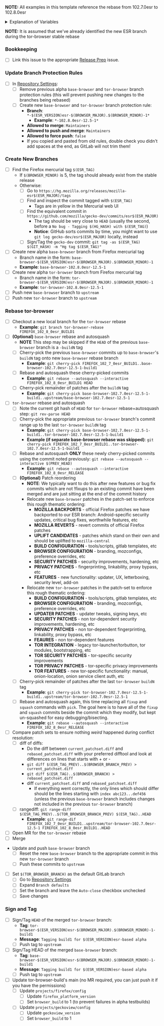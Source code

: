 **NOTE:** All examples in this template reference the rebase from 102.7.0esr to 102.8.0esr

<details>
  <summary>Explanation of Variables</summary>

- `$(ESR_VERSION)`: the Mozilla defined ESR version, used in various places for building tor-browser tags, labels, etc
  - **Example**: `102.8.0`
- `$(ESR_TAG)`: the Mozilla defined hg (Mercurial) tag associated with `$(ESR_VERSION)`
  - **Example**: `FIREFOX_102_8_0esr_RELEASE`
- `$(ESR_TAG_PREV)`: the Mozilla defined hg (Mercurial) tag associated with the previous ESR version when rebasing (ie, the ESR version we are rebasing from)
  - **Example**: `FIREFOX_102_7_0esr_BUILD1`
- `$(BROWSER_MAJOR)`: the browser major version
  - **Example**: `12`
- `$(BROWSER_MINOR)`: the browser minor version
  - **Example**: either `0` or `5`; Alpha's is always `(Stable + 5) % 10`
- `$(BASE_BROWSER_BRANCH)`: the full name of the current `base-browser` branch
  - **Example**: `base-browser-102.8.0esr-12.5-1`
- `$(BASE_BROWSER_BRANCH_PREV)`: the full name of the previous `base-browser` branch
  - **Example**: `base-browser-102.7.0esr-12.5-1`
- `$(TOR_BROWSER_BRANCH)`: the full name of the current `tor-browser` branch
  - **Example**: `tor-browser-102.8.0esr-12.5-1`
- `$(TOR_BROWSER_BRANCH_PREV)`: the full name of the previous `tor-browser` branch
  - **Example**: `tor-browser-102.7.0esr-12.5-1`
</details>

**NOTE:** It is assumed that we've already identified the new ESR branch during the tor-browser stable rebase

### **Bookkeeping**

- [ ] Link this issue to the appropriate [Release Prep](https://gitlab.torproject.org/tpo/applications/tor-browser-build/-/issues/?sort=updated_desc&state=opened&label_name%5B%5D=Release%20Prep) issue.

### Update Branch Protection Rules

- [ ] In [Repository Settings](https://gitlab.torproject.org/tpo/applications/tor-browser/-/settings/repository):
  - [ ] Remove previous alpha `base-browser` and `tor-browser` branch protection rules (this will prevent pushing new changes to the branches being rebased)
  - [ ] Create new `base-browser` and `tor-browser` branch protection rule:
    - **Branch**: `*-$(ESR_VERSION)esr-$(BROWSER_MAJOR).$(BROWSER_MINOR)-1*`
      - **Example**: `*-102.8.0esr-12.5-1*`
    - **Allowed to merge**: `Maintainers`
    - **Allowed to push and merge**: `Maintainers`
    - **Allowed to force push**: `false`
    - If you copied and pasted from old rules, double check you didn't add spaces at the end, as GitLab will not trim them!

### **Create New Branches**

- [ ] Find the Firefox mercurial tag `$(ESR_TAG)`
  - If `$(BROWSER_MINOR)` is 5, the tag should already exist from the stable release
  - Otherwise:
    - [ ] Go to `https://hg.mozilla.org/releases/mozilla-esr$(ESR_MAJOR)/tags`
    - [ ] Find and inspect the commit tagged with `$(ESR_TAG)`
      - Tags are in yellow in the Mercurial web UI
    - [ ] Find the equivalent commit in `https://github.com/mozilla/gecko-dev/commits/esr$(ESR_MAJOR)`
      - The tag should be very close to `HEAD` (usually the second, before a `No bug - Tagging $(HG_HASH) with $(ESR_TAG)`)
      - **Notice**: GitHub sorts commits by time, you might want to use `git log gecko-dev/esr$(ESR_MAJOR)` locally, instead
    - [ ] Sign/Tag the `gecko-dev` commit: `git tag -as $(ESR_TAG) $(GIT_HASH) -m "Hg tag $(ESR_TAG)"`
- [ ] Create new alpha `base-browser` branch from Firefox mercurial tag
  - Branch name in the form: `base-browser-$(ESR_VERSION)esr-$(BROWSER_MAJOR).$(BROWSER_MINOR)-1`
  - **Example**: `base-browser-102.8.0esr-12.5-1`
- [ ] Create new alpha `tor-browser` branch from Firefox mercurial tag
  - Branch name in the form: `tor-browser-$(ESR_VERSION)esr-$(BROWSER_MAJOR).$(BROWSER_MINOR)-1`
  - **Example**: `tor-browser-102.8.0esr-12.5-1`
- [ ] Push new `base-browser` branch to `upstream`
- [ ] Push new `tor-browser` branch to `upstream`

### **Rebase tor-browser**

- [ ] Checkout a new local branch for the `tor-browser` rebase
  - **Example**: `git branch tor-browser-rebase FIREFOX_102_8_0esr_BUILD1`
- [ ] **(Optional)** `base-browser` rebase and autosquash
  - **NOTE** This step may be skipped if the `HEAD` of the previous `base-browser` branch is a `-buildN` tag
  - [ ] Cherry-pick the previous `base-browser` commits up to `base-browser`'s `buildN` tag onto new `base-browser` rebase branch
    - **Example**: `git cherry-pick FIREFOX_102_7_0esr_BUILD1..base-browser-102.7.0esr-12.5-1-build1`
  - [ ] Rebase and autosquash these cherry-picked commits
    - **Example**: `git rebase --autosquash --interactive FIREFOX_102_8_0esr_BUILD1 HEAD`
  - [ ] Cherry-pick remainder of patches after the `buildN` tag
    - **Example**: `git cherry-pick base-browser-102.7.0esr-12.5-1-build1..upstream/base-browser-102.7.0esr-12.5-1`

- [ ] `tor-browser` rebase and autosquash
  - [ ] Note the current git hash of `HEAD` for `tor-browser` rebase+autosquash step: `git rev-parse HEAD`
  - [ ] Cherry-pick the appropriate previous `tor-browser` branch's commit range up to the last `tor-browser` `buildN` tag
    - **Example**: `git cherry-pick base-browser-102.7.0esr-12.5-1-build1..tor-browser-102.7.0esr-12.5-1-build1`
    - **Example (if separate base-browser rebase was skipped)**: `git cherry-pick FIREFOX_102_7_0esr_BUILD1..tor-browser-102.7.0esr-12.5-1-build1`
  - [ ] Rebase and autosquash  **ONLY** these newly cherry-picked commits using the commit noted previously: `git rebase --autosquash --interactive $(PREV_HEAD)`
     - **Example**: `git rebase --autosquash --interactive FIREFOX_102_8_0esr_RELEASE`
  - [ ] **(Optional)** Patch reordering
    - **NOTE**: We typically want to do this after new features or bug fix commits which are not !fixups to an existing commit have been merged and are just sitting at the end of the commit history
    - Relocate new `base-browser` patches in the patch-set to enforce this rough thematic ordering:
      - **MOZILLA BACKPORTS** - official Firefox patches we have backported to our ESR branch: Android-specific security updates, critical bug fixes, worthwhile features, etc
      - **MOZILLA REVERTS** - revert commits of official Firefox patches
      - **UPLIFT CANDIDATES** - patches which stand on their own and should be uplifted to `mozilla-central`
      - **BUILD CONFIGURATION** - tools/scripts, gitlab templates, etc
      - **BROWSER CONFIGURATION** - branding, mozconfigs, preference overrides, etc
      - **SECURITY PATCHES** - security improvements, hardening, etc
      - **PRIVACY PATCHES** - fingerprinting, linkability, proxy bypass, etc
      - **FEATURES** - new functionality: updater, UX, letterboxing, security level, add-on
    - Relocate new `tor-browser` patches in the patch-set to enforce this rough thematic ordering:
      - **BUILD CONFIGURATION** - tools/scripts, gitlab templates, etc
      - **BROWSER CONFIGURATION** - branding, mozconfigs, preference overrides, etc
      - **UPDATER PATCHES** - updater tweaks, signing keys, etc
      - **SECURITY PATCHES** - non tor-dependent security improvements, hardening, etc
      - **PRIVACY PATCHES** - non tor-dependent fingerprinting, linkability, proxy bypass, etc
      - **FEAURES** - non tor-dependent features
      - **TOR INTEGRATION** - legacy tor-launcher/torbutton, tor modules, bootstrapping, etc
      - **TOR SECURITY PATCHES** - tor-specific security improvements
      - **TOR PRIVACY PATCHES** - tor-specific privacy improvements
      - **TOR FEATURES** - new tor-specific functionality: manual, onion-location, onion service client auth, etc
  - [ ] Cherry-pick remainder of patches after the last `tor-browser` `buildN` tag
    - **Example**: `git cherry-pick tor-browser-102.7.0esr-12.5-1-build1..upstream/tor-browser-102.7.0esr-12.5-1`
  - [ ] Rebase and autosquash again, this time replacing all `fixup` and `squash` commands with `pick`. The goal here is to have all of the `fixup` and `squash` commits beside the commit which they modify, but kept un-squashed for easy debugging/bisecting.
    - **Example**: `git rebase --autosquash --interactive FIREFOX_102_8_0esr_RELEASE`
- [ ] Compare patch sets to ensure nothing *weird* happened during conflict resolution:
  - [ ] diff of diffs:
    -  Do the diff between `current_patchset.diff` and `rebased_patchset.diff` with your preferred difftool and look at differences on lines that starts with + or -
    - `git diff $(ESR_TAG_PREV)..$(BROWSER_BRANCH_PREV) > current_patchset.diff`
    - `git diff $(ESR_TAG)..$(BROWSER_BRANCH) > rebased_patchset.diff`
    - diff `current_patchset.diff` and `rebased_patchset.diff`
      - If everything went correctly, the only lines which should differ should be the lines starting with `index abc123...def456` (unless the previous `base-browser` branch includes changes not included in the previous `tor-browser` branch)
  - [ ] rangediff: `git range-diff $(ESR_TAG_PREV)..$(TOR_BROWSER_BRANCH_PREV) $(ESR_TAG)..HEAD`
    - **Example**: `git range-dif FIREFOX_102_7_0esr_BUILD1..upstream/tor-browser-102.7.0esr-12.5-1 FIREFOX_102_8_0esr_BUILD1..HEAD`
- [ ] Open MR for the `tor-browser` rebase
- [ ] Merge
- Update and push `base-browser` branch
  - [ ] Reset the new `base-browser` branch to the appropriate commit in this new `tor-browser` branch
  - [ ] Push these commits to `upstream`
- [ ] Set `$(TOR_BROWSER_BRANCH)` as the default GitLab branch
  - [ ] Go to [Repository Settings](https://gitlab.torproject.org/tpo/applications/tor-browser/-/settings/repository)
  - [ ] Expand `Branch defaults`
  - [ ] Set the branch and leave the `Auto-close` checkbox unchecked
  - [ ] Save changes

### **Sign and Tag**

- [ ] Sign/Tag `HEAD` of the merged `tor-browser` branch:
  - **Tag**: `tor-browser-$(ESR_VERSION)esr-$(BROWSER_MAJOR).$(BROWSER_MINOR)-1-build1`
  - **Message**: `Tagging build1 for $(ESR_VERSION)esr-based alpha`
  - [ ] Push tag to `upstream`
- [ ] Sign/Tag HEAD of the merged `base-browser` branch:
  - **Tag**: `base-browser-$(ESR_VERSION)esr-$(BROWSER_MAJOR).$(BROWSER_MINOR)-1-build1`
  - **Message**: `Tagging build1 for $(ESR_VERSION)esr-based alpha`
  - [ ] Push tag to `upstream`
- [ ] Update tor-browser-build's main (no MR required, you can just push it if you have the permissions)
  - [ ] Update `projects/firefox/config`
    - [ ] Update `firefox_platform_version`
    - [ ] Set `browser_build` to 1 (to prevent failures in alpha testbuilds)
  - [ ] Update `projects/geckoview/config`
    - [ ] Update `geckoview_version`
    - [ ] Set `browser_build` to 1
